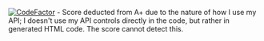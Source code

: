 [![CodeFactor](https://www.codefactor.io/repository/github/bartenderwinery/aeroweb/badge)](https://www.codefactor.io/repository/github/bartenderwinery/aeroweb) - Score deducted from A+ due to the nature of how I use my API; I doesn't use my API controls directly in the code, but rather in generated HTML code. The score cannot detect this.
